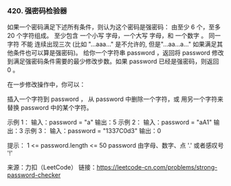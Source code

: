 ###  420. 强密码检验器

如果一个密码满足下述所有条件，则认为这个密码是强密码：
由至少 6 个，至多 20 个字符组成。
至少包含 一个小写 字母，一个大写 字母，和 一个数字 。
同一字符 不能 连续出现三次 (比如 "...aaa..." 是不允许的, 但是"...aa...a..." 如果满足其他条件也可以算是强密码)。
给你一个字符串 password ，返回将 password 修改到满足强密码条件需要的最少修改步数。如果 password 已经是强密码，则返回 0 。

在一步修改操作中，你可以：

插入一个字符到 password ，
从 password 中删除一个字符，或
用另一个字符来替换 password 中的某个字符。


示例 1：
输入：password = "a"
输出：5
示例 2：
输入：password = "aA1"
输出：3
示例 3：
输入：password = "1337C0d3"
输出：0


提示：
1 <= password.length <= 50
password 由字母、数字、点 '.' 或者感叹号 '!'

来源：力扣（LeetCode）
链接：https://leetcode-cn.com/problems/strong-password-checker

